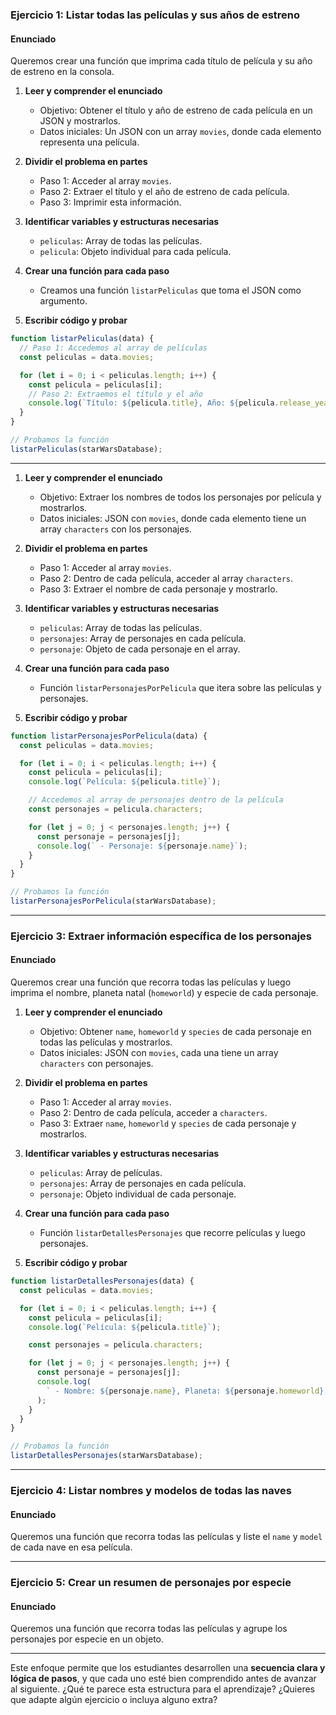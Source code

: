 ### **Ejercicio 1: Listar todas las películas y sus años de estreno**

#### Enunciado

Queremos crear una función que imprima cada título de película y su año de estreno en la consola.

1. **Leer y comprender el enunciado**

   - Objetivo: Obtener el título y año de estreno de cada película en un JSON y mostrarlos.
   - Datos iniciales: Un JSON con un array `movies`, donde cada elemento representa una película.

2. **Dividir el problema en partes**

   - Paso 1: Acceder al array `movies`.
   - Paso 2: Extraer el título y el año de estreno de cada película.
   - Paso 3: Imprimir esta información.

3. **Identificar variables y estructuras necesarias**

   - `peliculas`: Array de todas las películas.
   - `pelicula`: Objeto individual para cada película.

4. **Crear una función para cada paso**

   - Creamos una función `listarPeliculas` que toma el JSON como argumento.

5. **Escribir código y probar**

```javascript
function listarPeliculas(data) {
  // Paso 1: Accedemos al array de películas
  const peliculas = data.movies;

  for (let i = 0; i < peliculas.length; i++) {
    const pelicula = peliculas[i];
    // Paso 2: Extraemos el título y el año
    console.log(`Título: ${pelicula.title}, Año: ${pelicula.release_year}`);
  }
}

// Probamos la función
listarPeliculas(starWarsDatabase);
```

---

1. **Leer y comprender el enunciado**

   - Objetivo: Extraer los nombres de todos los personajes por película y mostrarlos.
   - Datos iniciales: JSON con `movies`, donde cada elemento tiene un array `characters` con los personajes.

2. **Dividir el problema en partes**

   - Paso 1: Acceder al array `movies`.
   - Paso 2: Dentro de cada película, acceder al array `characters`.
   - Paso 3: Extraer el nombre de cada personaje y mostrarlo.

3. **Identificar variables y estructuras necesarias**

   - `peliculas`: Array de todas las películas.
   - `personajes`: Array de personajes en cada película.
   - `personaje`: Objeto de cada personaje en el array.

4. **Crear una función para cada paso**

   - Función `listarPersonajesPorPelicula` que itera sobre las películas y personajes.

5. **Escribir código y probar**

```javascript
function listarPersonajesPorPelicula(data) {
  const peliculas = data.movies;

  for (let i = 0; i < peliculas.length; i++) {
    const pelicula = peliculas[i];
    console.log(`Película: ${pelicula.title}`);

    // Accedemos al array de personajes dentro de la película
    const personajes = pelicula.characters;

    for (let j = 0; j < personajes.length; j++) {
      const personaje = personajes[j];
      console.log(` - Personaje: ${personaje.name}`);
    }
  }
}

// Probamos la función
listarPersonajesPorPelicula(starWarsDatabase);
```

---

### **Ejercicio 3: Extraer información específica de los personajes**

#### Enunciado

Queremos crear una función que recorra todas las películas y luego imprima el nombre, planeta natal (`homeworld`) y especie de cada personaje.

1. **Leer y comprender el enunciado**

   - Objetivo: Obtener `name`, `homeworld` y `species` de cada personaje en todas las películas y mostrarlos.
   - Datos iniciales: JSON con `movies`, cada una tiene un array `characters` con personajes.

2. **Dividir el problema en partes**

   - Paso 1: Acceder al array `movies`.
   - Paso 2: Dentro de cada película, acceder a `characters`.
   - Paso 3: Extraer `name`, `homeworld` y `species` de cada personaje y mostrarlos.

3. **Identificar variables y estructuras necesarias**

   - `peliculas`: Array de películas.
   - `personajes`: Array de personajes en cada película.
   - `personaje`: Objeto individual de cada personaje.

4. **Crear una función para cada paso**

   - Función `listarDetallesPersonajes` que recorre películas y luego personajes.

5. **Escribir código y probar**

```javascript
function listarDetallesPersonajes(data) {
  const peliculas = data.movies;

  for (let i = 0; i < peliculas.length; i++) {
    const pelicula = peliculas[i];
    console.log(`Película: ${pelicula.title}`);

    const personajes = pelicula.characters;

    for (let j = 0; j < personajes.length; j++) {
      const personaje = personajes[j];
      console.log(
        ` - Nombre: ${personaje.name}, Planeta: ${personaje.homeworld}, Especie: ${personaje.species}`
      );
    }
  }
}

// Probamos la función
listarDetallesPersonajes(starWarsDatabase);
```

---

### **Ejercicio 4: Listar nombres y modelos de todas las naves**

#### Enunciado

Queremos una función que recorra todas las películas y liste el `name` y `model` de cada nave en esa película.

---

### **Ejercicio 5: Crear un resumen de personajes por especie**

#### Enunciado

Queremos una función que recorra todas las películas y agrupe los personajes por especie en un objeto.

---

Este enfoque permite que los estudiantes desarrollen una **secuencia clara y lógica de pasos**, y que cada uno esté bien comprendido antes de avanzar al siguiente. ¿Qué te parece esta estructura para el aprendizaje? ¿Quieres que adapte algún ejercicio o incluya alguno extra?

